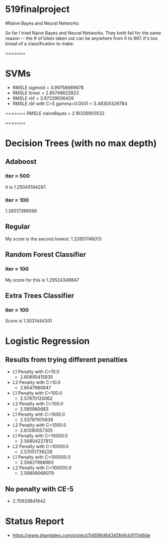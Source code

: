 519finalproject
===============

#Naive Bayes and Neural Networks

So far I tried Naive Bayes and Neural Networks. They both fail for the same reason -- the # of bikes taken out can be anywhere
from 0 to 997. It's too broad of a classification to make.

=======
# SVMs
* RMSLE sigmoid =  3.99758669678
* RMSLE linear =  2.85748622823
* RMSLE rbf =  3.87239506429
* RMSLE rbf with C=5 gamma=0.0001 = 3.48305326784

=======
RMSLE naiveBayes = 2.16326900532

=======

# Decision Trees (with no max depth)
## Adaboost
### iter = 500
It is 1.25045194287.
### iter = 100
1.26517399599
## Regular
My score is the second lowest: 1.32651746013
## Random Forest Classifier
### iter = 100
My score for this is 1.29524349847
## Extra Trees Classifier
### iter = 100
Score is 1.3031444301

# Logistic Regression
## Results from trying different penalties
* L1 Penalty with C=10.0
  * 2.60695415935
* L2 Penalty with C=10.0
  * 2.6547980647
* L1 Penalty with C=100.0
  * 2.57870120062
* L2 Penalty with C=100.0
  * 2.585980683
* L1 Penalty with C=1000.0
  * 2.53797970939
* L2 Penalty with C=1000.0
  * 2.61280057305
* L1 Penalty with C=10000.0
  * 2.56804227912
* L2 Penalty with C=10000.0
  * 2.57051736226
* L1 Penalty with C=100000.0
  * 2.55627986963
* L2 Penalty with C=100000.0
  * 2.59808068079

## No penalty with CE-5
* 2.70629841642

# Status Report
* https://www.sharelatex.com/project/54696d64345fe9cb1f7046de
